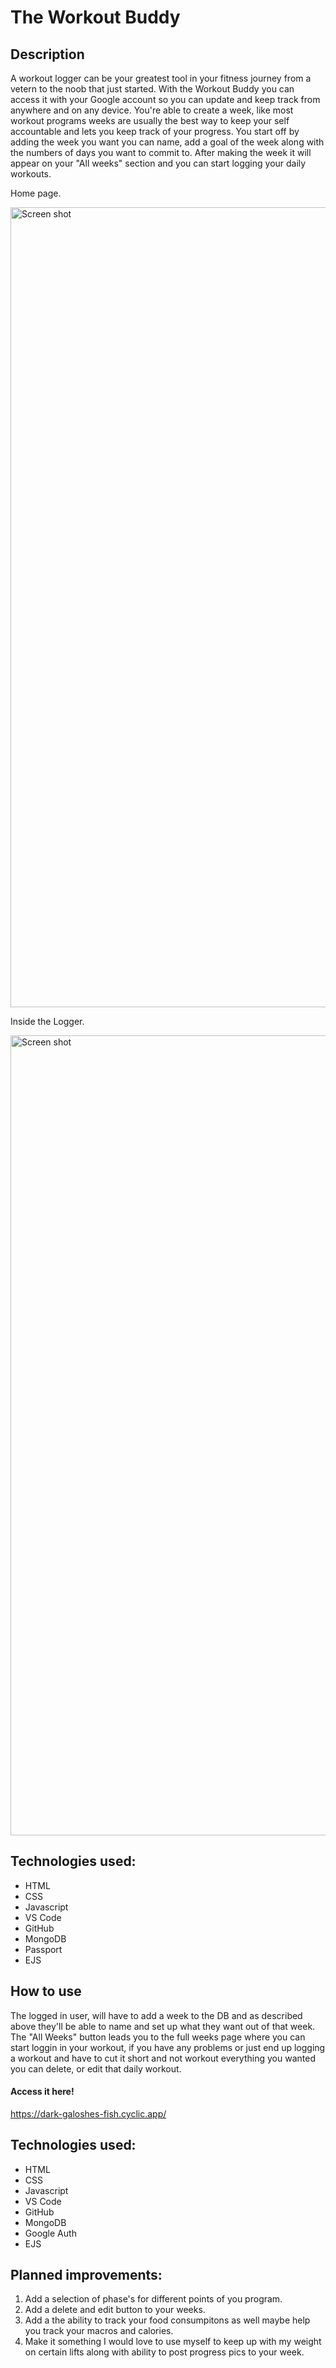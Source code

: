 
# The Workout Buddy

## Description 

A workout logger can be your greatest tool in your fitness journey from a vetern to the noob that just started. With the Workout Buddy you can access it with your Google account so you can update and keep track from anywhere and on any device. You're able to create a week, like most workout programs weeks are usually the best way to keep your self accountable and lets you keep track of your progress. You start off by adding the week you want you can name, add a goal of the week along with the numbers of days you want to commit to. After making the week it will appear on your "All weeks" section and you can start logging your daily workouts. 

Home page. 

<img width="1280" alt="Screen shot" src="https://i.imgur.com/w63BvyK.png">

Inside the Logger.

<img width="1280" alt="Screen shot" src="https://i.imgur.com/6cKoBlL.png">


## Technologies used:

- HTML
- CSS
- Javascript
- VS Code
- GitHub
- MongoDB
- Passport
- EJS

## How to use

The logged in user, will have to add a week to the DB and as described above they'll be able to name and set up what they want out of that week. The "All Weeks" button leads you to the full weeks page where you can start loggin in your workout, if you have any problems or just end up logging a workout and have to cut it short and not workout everything you wanted you can delete, or edit that daily workout. 

#### Access it here!

https://dark-galoshes-fish.cyclic.app/


## Technologies used:

- HTML
- CSS
- Javascript
- VS Code
- GitHub
- MongoDB
- Google Auth
- EJS

## Planned improvements:

1. Add a selection of phase's for different points of you program. 
2. Add a delete and edit button to your weeks.
3. Add a the ability to track your food consumpitons as well maybe help you track your macros and calories.
4. Make it something I would love to use myself to keep up with my weight on certain lifts along with ability to post progress pics to your week. 

